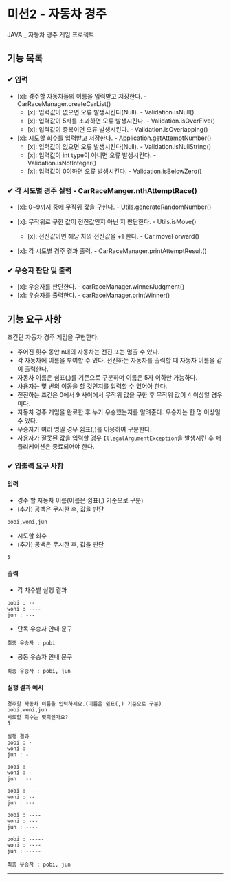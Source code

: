 # 미션2 - 자동차 경주
JAVA _ 자동차 경주 게임 프로젝트

## 기능 목록
### ✔ 입력
- [x]: 경주할 자동차들의 이름을 입력받고 저장한다. - CarRaceManager.createCarList()
    - [x]: 입력값이 없으면 오류 발생시킨다(Null). - Validation.isNull()
    - [x]: 입력값이 5자를 초과하면 오류 발생시킨다. - Validation.isOverFive()
    - [x]: 입력값이 중복이면 오류 발생시킨다. - Validation.isOverlapping()
- [x]: 시도할 회수를 입력받고 저장한다. - Application.getAttemptNumber()
    - [x]: 입력값이 없으면 오류 발생시킨다(Null). - Validation.isNullString()
    - [x]: 입력값이 int type이 아니면 오류 발생시킨다. - Validation.isNotInteger()
    - [x]: 입력값이 0이하면 오류 발생시킨다. - Validation.isBelowZero()

### ✔ 각 시도별 경주 실행 - CarRaceManger.nthAttemptRace()
- [x]: 0~9까지 중에 무작위 값을 구한다. - Utils.generateRandomNumber()
- [x]: 무작위로 구한 값이 전진값인지 아닌 지 판단한다. - Utils.isMove()
    - [x]: 전진값이면 해당 차의 전진값을 +1 한다. - Car.moveForward()

- [x]: 각 시도별 경주 결과 출력. - CarRaceManager.printAttemptResult()

### ✔ 우승자 판단 및 출력
- [x]: 우승자를 판단한다. - carRaceManager.winnerJudgment()
- [x]: 우승자를 출력한다. - carRaceManager.printWinner()

## 기능 요구 사항
초간단 자동차 경주 게임을 구현한다.

- 주어진 횟수 동안 n대의 자동차는 전진 또는 멈출 수 있다.
- 각 자동차에 이름을 부여할 수 있다. 전진하는 자동차를 출력할 때 자동차 이름을 같이 출력한다.
- 자동차 이름은 쉼표(,)를 기준으로 구분하며 이름은 5자 이하만 가능하다.
- 사용자는 몇 번의 이동을 할 것인지를 입력할 수 있어야 한다.
- 전진하는 조건은 0에서 9 사이에서 무작위 값을 구한 후 무작위 값이 4 이상일 경우이다.
- 자동차 경주 게임을 완료한 후 누가 우승했는지를 알려준다. 우승자는 한 명 이상일 수 있다.
- 우승자가 여러 명일 경우 쉼표(,)를 이용하여 구분한다.
- 사용자가 잘못된 값을 입력할 경우 `IllegalArgumentException`을 발생시킨 후 애플리케이션은 종료되어야 한다.

### ✔ 입출력 요구 사항

#### 입력

- 경주 할 자동차 이름(이름은 쉼표(,) 기준으로 구분)
- (추가) 공백은 무시한 후, 값을 판단

```
pobi,woni,jun
```

- 시도할 회수
- (추가) 공백은 무시한 후, 값을 판단

```
5
```

#### 출력

- 각 차수별 실행 결과

```
pobi : --
woni : ----
jun : ---
```

- 단독 우승자 안내 문구

```
최종 우승자 : pobi
```

- 공동 우승자 안내 문구

```
최종 우승자 : pobi, jun
```

#### 실행 결과 예시

```
경주할 자동차 이름을 입력하세요.(이름은 쉼표(,) 기준으로 구분)
pobi,woni,jun
시도할 회수는 몇회인가요?
5

실행 결과
pobi : -
woni : 
jun : -

pobi : --
woni : -
jun : --

pobi : ---
woni : --
jun : ---

pobi : ----
woni : ---
jun : ----

pobi : -----
woni : ----
jun : -----

최종 우승자 : pobi, jun
```

---